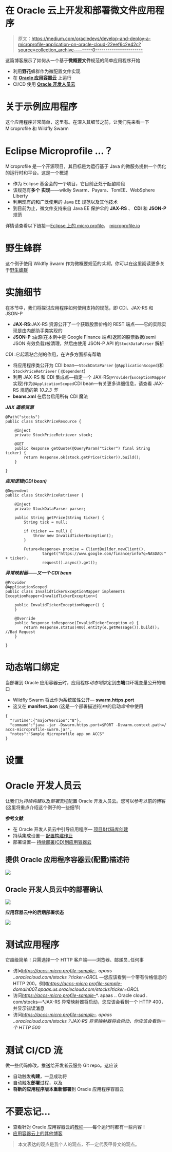 # 在 Oracle 云上开发和部署微文件应用程序

> 原文：<https://medium.com/oracledevs/develop-and-deploy-a-microprofile-application-on-oracle-cloud-22eef6c2e42c?source=collection_archive---------0----------------------->

这篇博客展示了如何从一个基于**微概要文件**规范的简单应用程序开始

*   利用**野花**蜂群作为微配置文件实现
*   在 [**Oracle 应用容器云**](https://cloud.oracle.com/en_US/application-container-cloud) 上运行
*   CI/CD 使用 [**Oracle 开发人员云**](https://cloud.oracle.com/en_US/developer-service)

# 关于示例应用程序

这个应用程序非常简单，这里有。在深入其细节之前，让我们先来看一下 Microprofile 和 Wildfly Swarm

# Eclipse Microprofile …？

Microprofile 是一个开源项目，其目标是为运行基于 Java 的微服务提供一个优化的运行时和平台。这是一个概述

*   作为 Eclipse 基金会的一个项目，它目前正处于酝酿阶段
*   该规范有**多个** **实现**——wildly Swarm、Payara、TomEE、WebSphere Liberty
*   利用现有的和广泛使用的 Java EE 规范以及其他技术
*   到目前为止，微文件支持来自 Java EE 保护伞的 **JAX-RS** 、 **CDI** 和 **JSON-P** 规范

详情请查看以下链接—[Eclipse 上的 micro profile](https://projects.eclipse.org/projects/technology.microprofile)， [microprofile.io](https://microprofile.io/)

# 野生蜂群

这个例子使用 Wildfly Swarm 作为微概要规范的*实现*。你可以在这里阅读更多关于[野生蜂群](http://wildfly-swarm.io/)

# 实施细节

在本节中，我们将探讨应用程序如何使用支持的规范，即 CDI、JAX-RS 和 JSON-P

*   **JAX-RS**:JAX-RS 资源公开了一个获取股票价格的 REST 端点——它的实际实现是由内部助手类实现的
*   **JSON-P** :由源(在本例中是 Google Finance 端点)返回的股票数据(semi JSON 有效负载)被清理，然后由使用 JSON-P API 的`StockDataParser` 解析

CDI :它起着粘合剂的作用，在许多方面都有帮助

*   将应用程序类公开为 CDI bean—`StockDataParser` (`@ApplicationScoped`)和`StockPriceRetriever` ( `@Dependent`)
*   利用 JAX-RS 和 CDI 集成点—指定一个 JAX-RS`@Provider`(`ExceptionMapper` 实现)作为`@ApplicationScoped`CDI bean—有关更多详细信息，请查看 JAX-RS 规范的第 *10.2.3 节*
*   **beans.xml** 在后台启用所有 CDI 魔法

***JAX 遥感资源***

```
@Path("stocks")
public class StockPriceResource {

    @Inject
    private StockPriceRetriever stock;

    @GET
    public Response getQuote(@QueryParam("ticker") final String ticker) {
        return Response.ok(stock.getPrice(ticker)).build();
    }

}
```

***应用逻辑(CDI bean)***

```
@Dependent
public class StockPriceRetriever {

    @Inject
    private StockDataParser parser;

    public String getPrice(String ticker) {
        String tick = null;

        if (ticker == null) {
            throw new InvalidTickerException();
        }

        Future<Response> promise = ClientBuilder.newClient().
                target("https://www.google.com/finance/info?q=NASDAQ:" + ticker).
                request().async().get();
```

***异常映射器——又一个 CDI bean***

```
@Provider
@ApplicationScoped
public class InvalidTickerExceptionMapper implements ExceptionMapper<InvalidTickerException>{

    public InvalidTickerExceptionMapper() {
    }

    @Override
    public Response toResponse(InvalidTickerException e) {
        return Response.status(400).entity(e.getMessage()).build(); //Bad Request
    }

}
```

# 动态端口绑定

当部署到 Oracle 应用容器云时，应用程序*动态地*绑定到由**端口**环境变量公开的端口

*   Wildfly Swarm 将此作为系统属性公开— **swarm.https.port**
*   这又在 **manifest.json** (这是一个部署描述符)中的启动*命令*中使用

```
{
  "runtime":{"majorVersion":"8"},
  "command":"java -jar -Dswarm.https.port=$PORT -Dswarm.context.path=/ accs-microprofile-swarm.jar",
  "notes":"Sample Microprofile app on ACCS"
}
```

# 设置

# Oracle 开发人员云

让我们为*持续构建*以及*部署*流程配置 Oracle 开发人员云。您可以参考以前的博客(这里将重点介绍这个例子的一些细节)

**参考文献**

*   在 Oracle 开发人员云中引导应用程序— [项目&代码库创建](https://community.oracle.com/community/cloud_computing/oracle-cloud-developer-solutions/blog/2017/05/25/getting-started-with-kafka-based-microservices-using-oracle-event-hub-cloud-application-container-cloud-developer-cloud#jive_content_id_Project__code_repository_creation)
*   持续集成设置— [配置构建作业](https://community.oracle.com/community/cloud_computing/oracle-cloud-developer-solutions/blog/2017/05/25/getting-started-with-kafka-based-microservices-using-oracle-event-hub-cloud-application-container-cloud-developer-cloud#jive_content_id_Configure_build_job)
*   部署设置— [持续部署(CD)到应用容器云](https://community.oracle.com/community/cloud_computing/oracle-cloud-developer-solutions/blog/2017/05/25/getting-started-with-kafka-based-microservices-using-oracle-event-hub-cloud-application-container-cloud-developer-cloud#jive_content_id_Continuous_Deployment_CD_to_Application_Container_Cloud)

## 提供 Oracle 应用程序容器云(配置)描述符

![](img/e9210ef54039e0409576bbde37c98d22.png)

## Oracle 开发人员云中的部署确认

![](img/a5ffbcd26d2af3a3fa29eb90dad0963f.png)

**应用容器云中的后期部署状态**

![](img/05273528f0259a05567924f4b69f416f.png)

# 测试应用程序

它超级简单！只需选择一个 HTTP 客户端——浏览器、邮递员..任何事

*   访问[*https://accs-micro profile-sample-*](https://accs-microprofile-sample-/)*<your domain>. apaas .<DC>.oraclecloud.com/stocks？ticker=ORCL* —您应该看到一个带有价格信息的 HTTP 200，例如[*https://accs-micro profile-sample-*](https://accs-microprofile-sample-/)*domain007.apaas.us.oraclecloud.com/stocks?ticker=ORCL*
*   访问[*https://accs-micro profile-sample-*](https://accs-microprofile-sample-/)*<your domain>. apaas .<DC>. Oracle cloud . com/stocks—*JAX-RS 异常映射器将启动，您应该会看到一个 HTTP 400，并显示错误消息
*   访问[*https://accs-micro profile-sample-*](https://accs-microprofile-sample-/)*<your domain>. apaas .<DC>.oraclecloud.com/stocks？JAX-RS 异常映射器将会启动，你应该会看到一个 HTTP 500*

# 测试 CI/CD 流

做一些代码修改，推送给开发者云服务 Git repo。这应该

*   自动触发**构建**，一旦成功将
*   自动触发**部署**过程，以及
*   **将新的应用程序版本重新部署**到 Oracle 应用程序容器云

# 不要忘记…

*   查看针对 Oracle 应用容器云的[教程](https://docs.oracle.com/en/cloud/paas/app-container-cloud/create-first-applications.html)——每个运行时都有一些内容！
*   [应用容器云上的其他博客](http://bit.ly/2gR3nrV)

> 本文表达的观点是我个人的观点，不一定代表甲骨文的观点。